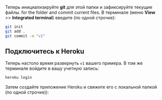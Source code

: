 Теперь инициализируйте **git** для этой папки и зафиксируйте текущие файлы. for the folder and commit current files. В терминале (меню **View** >> **Integrated terminal**) введите (по одной строчке):

```bash
git init
git add .
git commit -m "v1"
```

## Подключитесь к Heroku

Теперь настоло время развернуть `v1` вашего примера. В том же терминале войдите в вашу учетную запись: 

```bash
heroku login
```

Затем создайте приложение Heroku и свяжите его с локальной папкой (по одной строчке)):
